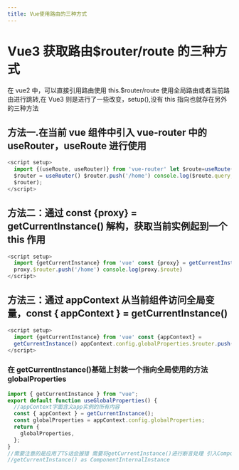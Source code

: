 ```yaml
---
title: Vue使用路由的三种方式
---
```


# Vue3 获取路由$router/route 的三种方式

在 vue2 中，可以直接引用路由使用 this.$router/route 使用全局路由或者当前路由进行跳转,在 Vue3 则是进行了一些改变，setup(),没有 this 指向也就存在另外的三种方法

## 方法一.在当前 vue 组件中引入 vue-router 中的 useRouter，useRoute 进行使用

```javascript
<script setup>
  import {(useRoute, useRouter)} from 'vue-router' let $route=useRoute() let
  $router = useRouter() $router.push('/home') console.log($route.query,
  $router);
</script>
```

## 方法二：通过 const {proxy} = getCurrentInstance() 解构，获取当前实例起到一个 this 作用

```javascript
<script setup>
  import {getCurrentInstance} from 'vue' const {proxy} = getCurrentInstance()
  proxy.$router.push('/home') console.log(proxy.$route)
</script>
```

## 方法三：通过 appContext 从当前组件访问全局变量，const { appContext } = getCurrentInstance()

```javascript
<script setup>
  import {getCurrentInstance} from 'vue' const {appContext} =
  getCurrentInstance() appContext.config.globalProperties.$router.push('/home')
</script>
```

### 在 getCurrentInstance()基础上封装一个指向全局使用的方法 globalProperties

```javascript
import { getCurrentInstance } from "vue";
export default function useGlobalProperties() {
  //appContext字面含义app实例的所有内容
  const { appContext } = getCurrentInstance();
  const globalProperties = appContext.config.globalProperties;
  return {
    globalProperties,
  };
}
//需要注意的是应用了TS话会报错 需要将getCurrentInstance()进行断言处理 引入ComponentInternalInstance进行类型处理
//getCurrentInstance() as ComponentInternalInstance
```
